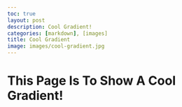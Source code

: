 ```yaml
---
toc: true
layout: post
description: Cool Gradient!
categories: [markdown], [images]
title: Cool Gradient
image: images/cool-gradient.jpg
---
```

<style>
body {
  background-image: url('images/cool-gradient.jpg');
  background-repeat: no-repeat;
  background-attachment: fixed;
  background-size: cover;
}
</style>

# This Page Is To Show A Cool Gradient!